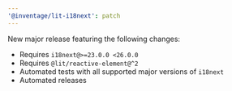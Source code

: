 ```yaml
---
'@inventage/lit-i18next': patch
---
```


New major release featuring the following changes:

- Requires `i18next@>=23.0.0 <26.0.0`
- Requires `@lit/reactive-element@^2`
- Automated tests with all supported major versions of `i18next`
- Automated releases
